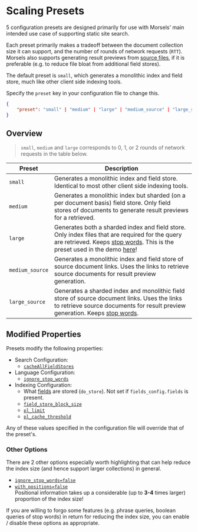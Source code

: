 # Scaling Presets

5 configuration presets are designed primarily for use with Morsels' main intended use case of supporting static site search.

Each preset primarily makes a tradeoff between the document collection size it can support, and the number of rounds of network requests (`RTT`). Morsels also supports generating result previews from [source files](../search_configuration.md#1-from-source-documents), if it is preferable (e.g. to reduce file bloat from additional field stores).

The default preset is `small`, which generates a monolithic index and field store, much like other client side indexing tools.

Specify the `preset` key in your configuration file to change this.

```json
{
    "preset": "small" | "medium" | "large" | "medium_source" | "large_source"
}
```

## Overview

> `small`, `medium` and `large` corresponds to 0, 1, or 2 rounds of network requests in the table below.


| Preset              | Description |
| -----------         | ----------- |
| `small`             | Generates a monolithic index and field store. Identical to most other client side indexing tools.
| `medium`            | Generates a monolithic index but sharded (on a per document basis) field store. Only field stores of documents to generate result previews for a retrieved.
| `large`             | Generates both a sharded index and field store. Only index files that are required for the query are retrieved. Keeps [stop words](./language.md#stop-words). This is the preset used in the demo [here](https://ang-zeyu.github.io/morsels-demo-1/)!
| `medium_source`     | Generates a monolithic index and field store of source document links. Uses the links to retrieve source documents for result preview generation.
| `large_source`      | Generates a sharded index and monolithic field store of source document links. Uses the links to retrieve source documents for result preview generation. Keeps [stop words](./language.md#stop-words).

## Modified Properties

Presets modify the following properties:

- Search Configuration: 
  - [`cacheAllFieldStores`](search_configuration.md#search-library-options)
- Language Configuration:
  - [`ignore_stop_words`](./language.md#stop-words)
- Indexing Configuration:
  - What [fields](./fields.md) are stored (`do_store`). Not set if `fields_config.fields` is present.
  - [`field_store_block_size`](./fields.md)
  - [`pl_limit`](./indexing.md#search-performance)
  - [`pl_cache_threshold`](./indexing.md#search-performance)

Any of these values specified in the configuration file will override that of the preset's.


### Other Options

There are 2 other options especially worth highlighting that can help reduce the index size (and hence support larger collections) in general.

- [`ignore_stop_words=false`](./indexer/language.md#note-on-stop-words)
- [`with_positions=false`](./indexer/indexing.md#miscellaneous-options)<br>
  Positional information takes up a considerable (up to **3-4** times larger) proportion of the index size!

If you are willing to forgo some features (e.g. phrase queries, boolean queries of stop words) in return for reducing the index size, you can enable / disable these options as appropriate.
